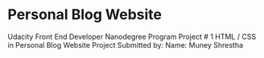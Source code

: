 # Personal Blog Website

Udacity Front End Developer Nanodegree Program
Project # 1  HTML / CSS in Personal Blog Website
Project Submitted by:
Name: Muney Shrestha